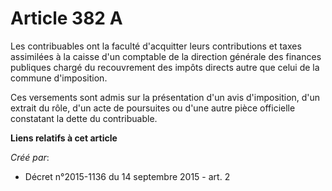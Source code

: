 # Article 382 A

Les contribuables ont la faculté d'acquitter leurs contributions et taxes assimilées à la caisse d'un comptable de la
direction générale des finances publiques chargé du recouvrement des impôts directs autre que celui de la commune
d'imposition.

Ces versements sont admis sur la présentation d'un avis d'imposition, d'un extrait du rôle, d'un acte de poursuites ou d'une
autre pièce officielle constatant la dette du contribuable.

**Liens relatifs à cet article**

_Créé par_:

  - Décret n°2015-1136 du 14 septembre 2015 - art. 2
